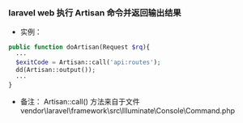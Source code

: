 ### laravel web 执行 Artisan 命令并返回输出结果 
- 实例：
```php
public function doArtisan(Request $rq){
  ···
  $exitCode = Artisan::call('api:routes');
  dd(Artisan::output());
  ···
}
```

- 备注：
Artisan::call() 方法来自于文件 vendor\laravel\framework\src\Illuminate\Console\Command.php
